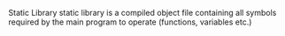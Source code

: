 Static Library
static library is a compiled object file containing all symbols required by the main program to operate (functions, variables etc.) 
